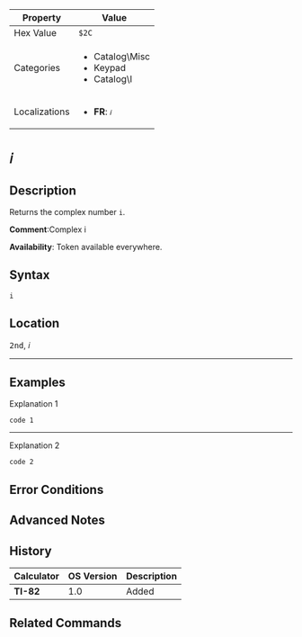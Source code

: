 | Property      | Value |
|---------------|-------|
| Hex Value     | `$2C`|
| Categories    | <ul><li>Catalog\Misc</li><li>Keypad</li><li>Catalog\I</li></ul> |
| Localizations | <ul><li><b>FR</b>: `𝑖`</li></ul> |

# `𝑖`

## Description
Returns the complex number `i`.

<b>Comment</b>:Complex i

<b>Availability</b>: Token available everywhere.

## Syntax
`i`

## Location
<kbd>2nd</kbd>, <kbd>𝑖</kbd>
<hr>

## Examples

Explanation 1
```ti-basic
code 1
```
---
Explanation 2
```ti-basic
code 2
```

## Error Conditions


## Advanced Notes


## History
| Calculator | OS Version | Description |
|------------|------------|-------------|
| <b>TI-82</b> | 1.0 | Added

## Related Commands

    